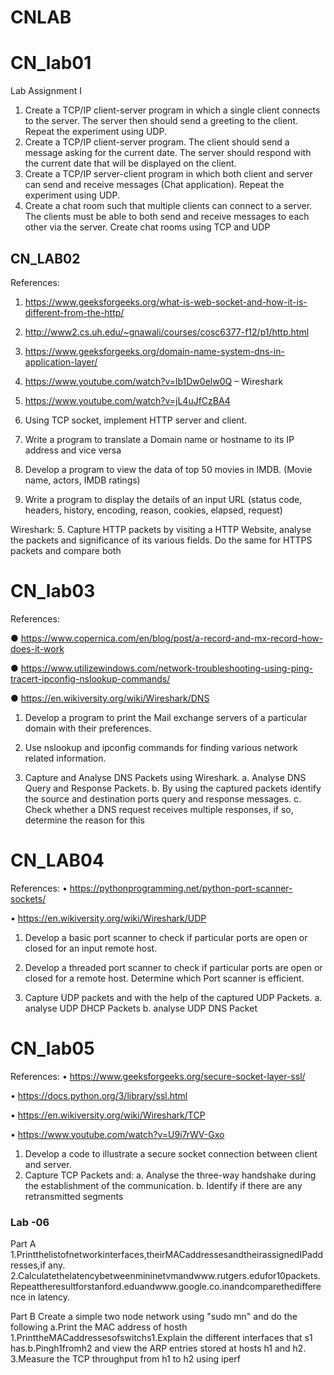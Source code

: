 # CNLAB

# CN_lab01
Lab Assignment I

1) Create a TCP/IP client-server program in which a single client connects to the server. 
The server then should send a greeting to the client. Repeat the experiment using 
UDP.
2) Create a TCP/IP client-server program. The client should send a message asking for the 
current date. The server should respond with the current date that will be displayed on 
the client.
3) Create a TCP/IP server-client program in which both client and server can send and 
receive messages (Chat application). Repeat the experiment using UDP.
4) Create a chat room such that multiple clients can connect to a server. The clients must 
be able to both send and receive messages to each other via the server. Create chat 
rooms using TCP and UDP


## CN_LAB02
References:
1. https://www.geeksforgeeks.org/what-is-web-socket-and-how-it-is-different-from-the-http/
2. http://www2.cs.uh.edu/~gnawali/courses/cosc6377-f12/p1/http.html
3. https://www.geeksforgeeks.org/domain-name-system-dns-in-application-layer/
4. https://www.youtube.com/watch?v=lb1Dw0elw0Q – Wireshark
5. https://www.youtube.com/watch?v=jL4uJfCzBA4


1. Using TCP socket, implement HTTP server and client.
2. Write a program to translate a Domain name or hostname to its IP address
and vice versa
3. Develop a program to view the data of top 50 movies in IMDB. (Movie name,
actors, IMDB ratings)
4. Write a program to display the details of an input URL (status code, headers,
history, encoding, reason, cookies, elapsed, request)

Wireshark:
5. Capture HTTP packets by visiting a HTTP Website, analyse the packets and
significance of its various fields. Do the same for HTTPS packets and compare
both


# CN_lab03

References:

● https://www.copernica.com/en/blog/post/a-record-and-mx-record-how-does-it-work

● https://www.utilizewindows.com/network-troubleshooting-using-ping-tracert-ipconfig-nslookup-commands/

● https://en.wikiversity.org/wiki/Wireshark/DNS


1. Develop a program to print the Mail exchange servers of a particular domain
with their preferences.

2. Use nslookup and ipconfig commands for finding various network related
information.

3. Capture and Analyse DNS Packets using Wireshark.
a. Analyse DNS Query and Response Packets.
b. By using the captured packets identify the source and destination ports
query and response messages.
c. Check whether a DNS request receives multiple responses, if so,
determine the reason for this

# CN_LAB04
References:
• https://pythonprogramming.net/python-port-scanner-sockets/

• https://en.wikiversity.org/wiki/Wireshark/UDP

1. Develop a basic port scanner to check if particular ports are open or closed for 
an input remote host.

2. Develop a threaded port scanner to check if particular ports are open or closed 
for a remote host. Determine which Port scanner is efficient.

3. Capture UDP packets and with the help of the captured UDP Packets.
a. analyse UDP DHCP Packets
b. analyse UDP DNS Packet

# CN_lab05

References:
• https://www.geeksforgeeks.org/secure-socket-layer-ssl/

• https://docs.python.org/3/library/ssl.html

• https://en.wikiversity.org/wiki/Wireshark/TCP

• https://www.youtube.com/watch?v=U9i7rWV-Gxo

1. Develop a code to illustrate a secure socket connection between client and 
server.
2. Capture TCP Packets and:
a. Analyse the three-way handshake during the establishment of the 
communication.
b. Identify if there are any retransmitted segments

### Lab -06
Part A
1.Printthelistofnetworkinterfaces,theirMACaddressesandtheirassignedIPaddresses,if any.
2.Calculatethelatencybetweenmininetvmandwww.rutgers.edufor10packets.Repeattheresultforstanford.eduandwww.google.co.inandcomparethedifference in latency.

Part B
Create a simple two node network using "sudo mn" and do the following
a.Print the MAC address of hosth
1.PrinttheMACaddressesofswitchs1.Explain the different interfaces that s1 has.b.Pingh1fromh2 and view the ARP entries stored at hosts h1 and h2.
3.Measure the TCP throughput from h1 to h2 using iperf
